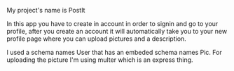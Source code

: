 My project's name is PostIt

In this app you have to create in account in order to signin and go to your profile, after you create an account it will automatically take you to your new profile page where you can upload pictures and a description.

I used a schema names User that has an embeded schema names Pic.
For uploading the picture I'm using multer which is an express thing.